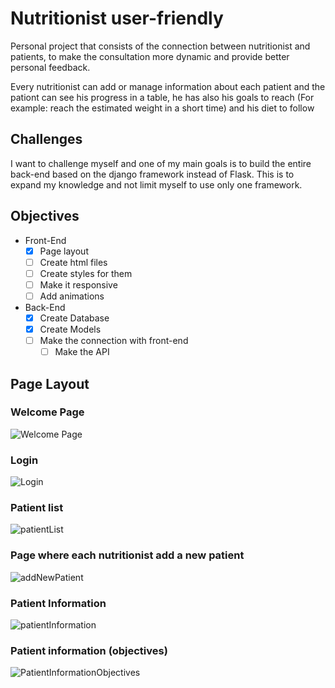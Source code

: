 # Nutritionist user-friendly
Personal project that consists of the connection between nutritionist and patients, to make the consultation more dynamic and provide better personal feedback.

Every nutritionist can add or manage information about each patient and the pationt can see his progress in a table, he has also his goals to reach (For example: reach the estimated weight in a short time) and his diet to follow

## Challenges
I want to challenge myself and one of my main goals is to build the entire back-end based on the django framework instead of Flask. This is to expand my knowledge and not limit myself to use only one framework.

## Objectives

 - Front-End
	 - [x] Page layout
	 - [ ] Create html files
	 - [ ] Create styles for them
	 - [ ] Make it responsive
	 - [ ] Add animations
 - Back-End
	- [x] Create Database
	- [x] Create Models
	- [ ] Make the connection with front-end
        - [ ] Make the API

## Page Layout
### Welcome Page
![Welcome Page](https://i.ibb.co/SBhvW6w/Ingreso-nutritionist.png)

### Login
![Login](https://i.ibb.co/BNx5ZCS/general-Login.png)

### Patient list
![patientList](https://i.ibb.co/LhL5tZb/Example-Pacient-List.png)

### Page where each nutritionist add a new patient 
![addNewPatient](https://i.ibb.co/6P2fpzs/add-Paciente.png)

### Patient Information
![patientInformation](https://i.ibb.co/JxyC7RQ/Example-Pacient-Data.png)


### Patient information (objectives)
![PatientInformationObjectives](https://i.ibb.co/fr07brK/Example-Pacient-Data-Objective.png)